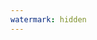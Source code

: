 ```yaml
---
watermark: hidden
---
```


<script setup>
import {data} from './data/免费素材.data.js'
</script>

<LinkCardGroup :data="data" />
